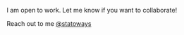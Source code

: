 I am open to work. Let me know if you want to collaborate! 

Reach out to me [@statoways](www.twitter.com/statoways)
